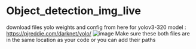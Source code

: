 # Object_detection_img_live
download files yolo weights and config from here for yolov3-320 model : https://pjreddie.com/darknet/yolo/
![image](https://github.com/nidhik5/Object_detection_img_live/assets/113050628/68eb4520-f58f-424a-8f53-3d3607652d2e)
Make sure these both files are in the same location as your code or you can add their paths
